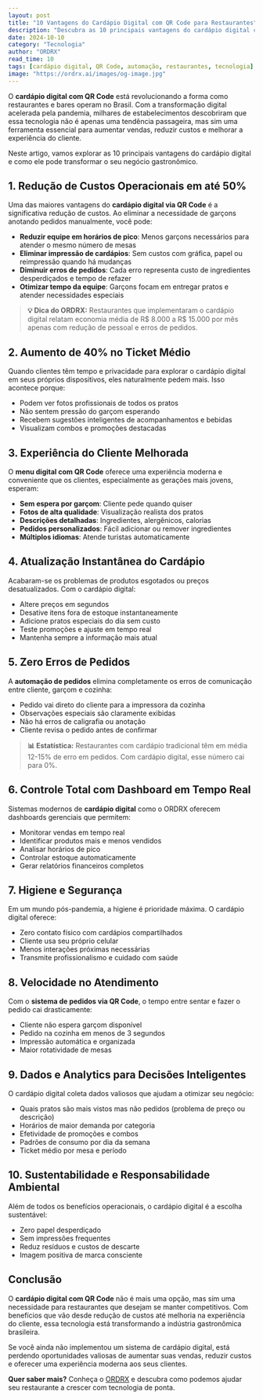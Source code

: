 ```yaml
---
layout: post
title: "10 Vantagens do Cardápio Digital com QR Code para Restaurantes"
description: "Descubra as 10 principais vantagens do cardápio digital com QR Code para restaurantes: redução de custos, aumento de vendas, melhor experiência do cliente e muito mais."
date: 2024-10-10
category: "Tecnologia"
author: "ORDRX"
read_time: 10
tags: [cardápio digital, QR Code, automação, restaurantes, tecnologia]
image: "https://ordrx.ai/images/og-image.jpg"
---
```


O **cardápio digital com QR Code** está revolucionando a forma como restaurantes e bares operam no Brasil. Com a transformação digital acelerada pela pandemia, milhares de estabelecimentos descobriram que essa tecnologia não é apenas uma tendência passageira, mas sim uma ferramenta essencial para aumentar vendas, reduzir custos e melhorar a experiência do cliente.

Neste artigo, vamos explorar as 10 principais vantagens do cardápio digital e como ele pode transformar o seu negócio gastronômico.

## 1. Redução de Custos Operacionais em até 50%

Uma das maiores vantagens do **cardápio digital via QR Code** é a significativa redução de custos. Ao eliminar a necessidade de garçons anotando pedidos manualmente, você pode:

- **Reduzir equipe em horários de pico**: Menos garçons necessários para atender o mesmo número de mesas
- **Eliminar impressão de cardápios**: Sem custos com gráfica, papel ou reimpressão quando há mudanças
- **Diminuir erros de pedidos**: Cada erro representa custo de ingredientes desperdiçados e tempo de refazer
- **Otimizar tempo da equipe**: Garçons focam em entregar pratos e atender necessidades especiais

> **💡 Dica do ORDRX:** Restaurantes que implementaram o cardápio digital relatam economia média de R$ 8.000 a R$ 15.000 por mês apenas com redução de pessoal e erros de pedidos.

## 2. Aumento de 40% no Ticket Médio

Quando clientes têm tempo e privacidade para explorar o cardápio digital em seus próprios dispositivos, eles naturalmente pedem mais. Isso acontece porque:

- Podem ver fotos profissionais de todos os pratos
- Não sentem pressão do garçom esperando
- Recebem sugestões inteligentes de acompanhamentos e bebidas
- Visualizam combos e promoções destacadas

## 3. Experiência do Cliente Melhorada

O **menu digital com QR Code** oferece uma experiência moderna e conveniente que os clientes, especialmente as gerações mais jovens, esperam:

- **Sem espera por garçom**: Cliente pede quando quiser
- **Fotos de alta qualidade**: Visualização realista dos pratos
- **Descrições detalhadas**: Ingredientes, alergênicos, calorias
- **Pedidos personalizados**: Fácil adicionar ou remover ingredientes
- **Múltiplos idiomas**: Atende turistas automaticamente

## 4. Atualização Instantânea do Cardápio

Acabaram-se os problemas de produtos esgotados ou preços desatualizados. Com o cardápio digital:

- Altere preços em segundos
- Desative itens fora de estoque instantaneamente
- Adicione pratos especiais do dia sem custo
- Teste promoções e ajuste em tempo real
- Mantenha sempre a informação mais atual

## 5. Zero Erros de Pedidos

A **automação de pedidos** elimina completamente os erros de comunicação entre cliente, garçom e cozinha:

- Pedido vai direto do cliente para a impressora da cozinha
- Observações especiais são claramente exibidas
- Não há erros de caligrafia ou anotação
- Cliente revisa o pedido antes de confirmar

> **📊 Estatística:** Restaurantes com cardápio tradicional têm em média 12-15% de erro em pedidos. Com cardápio digital, esse número cai para 0%.

## 6. Controle Total com Dashboard em Tempo Real

Sistemas modernos de **cardápio digital** como o ORDRX oferecem dashboards gerenciais que permitem:

- Monitorar vendas em tempo real
- Identificar produtos mais e menos vendidos
- Analisar horários de pico
- Controlar estoque automaticamente
- Gerar relatórios financeiros completos

## 7. Higiene e Segurança

Em um mundo pós-pandemia, a higiene é prioridade máxima. O cardápio digital oferece:

- Zero contato físico com cardápios compartilhados
- Cliente usa seu próprio celular
- Menos interações próximas necessárias
- Transmite profissionalismo e cuidado com saúde

## 8. Velocidade no Atendimento

Com o **sistema de pedidos via QR Code**, o tempo entre sentar e fazer o pedido cai drasticamente:

- Cliente não espera garçom disponível
- Pedido na cozinha em menos de 3 segundos
- Impressão automática e organizada
- Maior rotatividade de mesas

## 9. Dados e Analytics para Decisões Inteligentes

O cardápio digital coleta dados valiosos que ajudam a otimizar seu negócio:

- Quais pratos são mais vistos mas não pedidos (problema de preço ou descrição)
- Horários de maior demanda por categoria
- Efetividade de promoções e combos
- Padrões de consumo por dia da semana
- Ticket médio por mesa e período

## 10. Sustentabilidade e Responsabilidade Ambiental

Além de todos os benefícios operacionais, o cardápio digital é a escolha sustentável:

- Zero papel desperdiçado
- Sem impressões frequentes
- Reduz resíduos e custos de descarte
- Imagem positiva de marca consciente

## Conclusão

O **cardápio digital com QR Code** não é mais uma opção, mas sim uma necessidade para restaurantes que desejam se manter competitivos. Com benefícios que vão desde redução de custos até melhoria na experiência do cliente, essa tecnologia está transformando a indústria gastronômica brasileira.

Se você ainda não implementou um sistema de cardápio digital, está perdendo oportunidades valiosas de aumentar suas vendas, reduzir custos e oferecer uma experiência moderna aos seus clientes.

**Quer saber mais?** Conheça o [ORDRX](/) e descubra como podemos ajudar seu restaurante a crescer com tecnologia de ponta.
